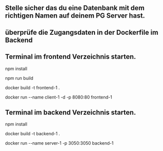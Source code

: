 ## Stelle sicher das du eine Datenbank mit dem richtigen Namen auf deinem PG Server hast.

## überprüfe die Zugangsdaten in der Dockerfile im Backend

## Terminal im frontend Verzeichnis starten.
npm install

npm run build

docker build -t frontend-1 .

docker run --name client-1 -d -p 8080:80 frontend-1

## Terminal im backend Verzeichnis starten.
npm install

docker build -t backend-1 .

docker run --name server-1 -p 3050:3050 backend-1